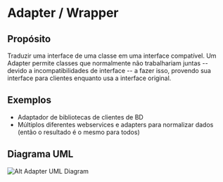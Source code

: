 # Adapter / Wrapper

## Propósito

Traduzir uma interface de uma classe em uma interface compatível. Um Adapter 
permite classes que normalmente não trabalhariam juntas -- devido a 
incompatibilidades de interface -- a fazer isso, provendo sua interface para 
clientes enquanto usa a interface original.

## Exemplos

* Adaptador de bibliotecas de clientes de BD
* Múltiplos diferentes webservices e adapters para normalizar dados (então o 
resultado é o mesmo para todos)

## Diagrama UML

![Alt Adapter UML Diagram](uml/uml.png)
